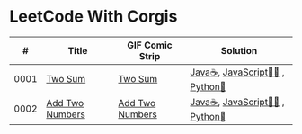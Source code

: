 # LeetCode With Corgis


| #  | Title   | GIF Comic Strip | Solution | 
|----| ------- | --------------- | -------- | 
|0001| [Two Sum](./0001-Two-Sum) |  [Two Sum ](https://medium.com/codewithcorgis/leetcode-with-corgis-and-kittens-solving-the-two-sum-problem-75b8591d2bbb)               | [Java☕](./0001-Two-Sum/java), [JavaScript🍦💛](./0001-Two-Sum/javascript) , [Python🐍](./0001-Two-Sum/python) | 
| 0002 | [Add Two Numbers](./0002-Add-Two-Numbers)| [Add Two Numbers](https://medium.com/codewithcorgis/leetcode-with-corgis-and-kittens-visual-guide-in-solving-the-add-two-numbers-problem-47c281a1a246) | [Java☕](./0002-Add-Two-Numbers/java), [JavaScript🍦💛](./0002-Add-Two-Numbers/javascript) , [Python🐍](./0002-Add-Two-Numbers/python) |

